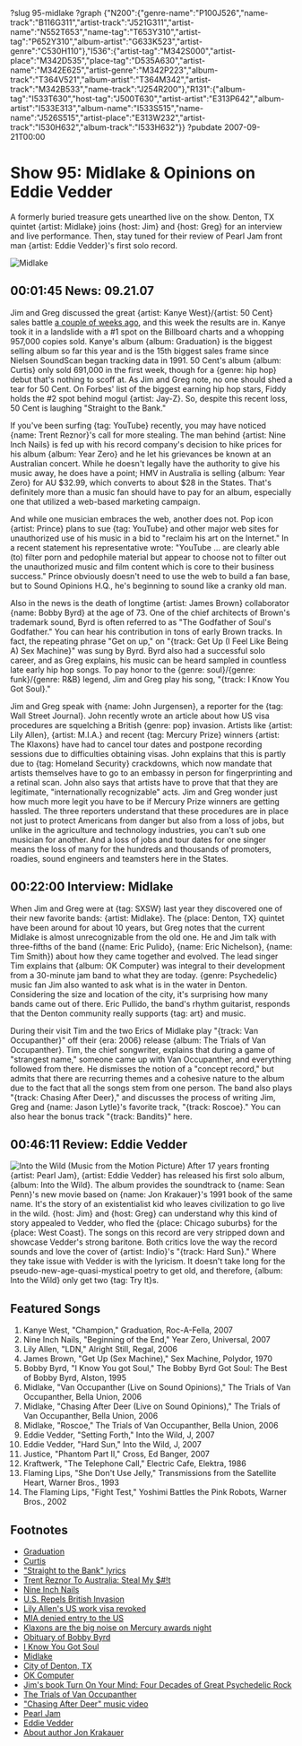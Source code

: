 ?slug 95-midlake
?graph {"N200":{"genre-name":"P100J526","name-track":"B116G311","artist-track":"J521G311","artist-name":"N552T653","name-tag":"T653Y310","artist-tag":"P652Y310","album-artist":"G633K523","artist-genre":"C530H110"},"I536":{"artist-tag":"M342S000","artist-place":"M342D535","place-tag":"D535A630","artist-name":"M342E625","artist-genre":"M342P223","album-track":"T364V521","album-artist":"T364M342","artist-track":"M342B533","name-track":"J254R200"},"R131":{"album-tag":"I533T630","host-tag":"J500T630","artist-artist":"E313P642","album-artist":"I533E313","album-name":"I533S515","name-name":"J526S515","artist-place":"E313W232","artist-track":"I530H632","album-track":"I533H632"}}
?pubdate 2007-09-21T00:00

# Show 95: Midlake & Opinions on Eddie Vedder
A formerly buried treasure gets unearthed live on the show. Denton, TX quintet {artist: Midlake} joins {host: Jim} and {host: Greg} for an interview and live performance. Then, stay tuned for their review of Pearl Jam front man {artist: Eddie Vedder}'s first solo record.

![Midlake](http://static.soundopinions.org/images/2007/midlake.jpg)

## 00:01:45 News: 09.21.07
Jim and Greg discussed the great {artist: Kanye West}/{artist: 50 Cent} sales battle [a couple of weeks ago](/show/93/), and this week the results are in. Kanye took it in a landslide with a #1 spot on the Billboard charts and a whopping 957,000 copies sold. Kanye's album {album: Graduation} is the biggest selling album so far this year and is the 15th biggest sales frame since Nielsen SoundScan began tracking data in 1991. 50 Cent's album {album: Curtis} only sold 691,000 in the first week, though for a {genre: hip hop} debut that's nothing to scoff at. As Jim and Greg note, no one should shed a tear for 50 Cent. On Forbes' list of the biggest earning hip hop stars, Fiddy holds the #2 spot behind mogul {artist: Jay-Z}. So, despite this recent loss, 50 Cent is laughing "Straight to the Bank."

If you've been surfing {tag: YouTube} recently, you may have noticed {name: Trent Reznor}'s call for more stealing. The man behind {artist: Nine Inch Nails} is fed up with his record company's decision to hike prices for his album {album: Year Zero} and he let his grievances be known at an Australian concert. While he doesn't legally have the authority to give his music away, he does have a point; HMV in Australia is selling {album: Year Zero} for AU $32.99, which converts to about $28 in the States. That's definitely more than a music fan should have to pay for an album, especially one that utilized a web-based marketing campaign.

And while one musician embraces the web, another does not. Pop icon {artist: Prince} plans to sue {tag: YouTube} and other major web sites for unauthorized use of his music in a bid to "reclaim his art on the Internet." In a recent statement his representative wrote: "YouTube ... are clearly able (to) filter porn and pedophile material but appear to choose not to filter out the unauthorized music and film content which is core to their business success." Prince obviously doesn't need to use the web to build a fan base, but to Sound Opinions H.Q., he's beginning to sound like a cranky old man.

Also in the news is the death of longtime {artist: James Brown} collaborator {name: Bobby Byrd} at the age of 73. One of the chief architects of Brown's trademark sound, Byrd is often referred to as "The Godfather of Soul's Godfather." You can hear his contribution in tons of early Brown tracks. In fact, the repeating phrase "Get on up," on "{track: Get Up (I Feel Like Being A) Sex Machine}" was sung by Byrd. Byrd also had a successful solo career, and as Greg explains, his music can be heard sampled in countless late early hip hop songs. To pay honor to the {genre: soul}/{genre: funk}/{genre: R&B} legend, Jim and Greg play his song, "{track: I Know You Got Soul}."

Jim and Greg speak with {name: John Jurgensen}, a reporter for the {tag: Wall Street Journal}. John recently wrote an article about how US visa procedures are squelching a British {genre: pop} invasion. Artists like {artist: Lily Allen}, {artist: M.I.A.} and recent {tag: Mercury Prize} winners {artist: The Klaxons} have had to cancel tour dates and postpone recording sessions due to difficulties obtaining visas. John explains that this is partly due to {tag: Homeland Security} crackdowns, which now mandate that artists themselves have to go to an embassy in person for fingerprinting and a retinal scan. John also says that artists have to prove that that they are legitimate, "internationally recognizable" acts. Jim and Greg wonder just how much more legit you have to be if Mercury Prize winners are getting hassled. The three reporters understand that these procedures are in place not just to protect Americans from danger but also from a loss of jobs, but unlike in the agriculture and technology industries, you can't sub one musician for another. And a loss of jobs and tour dates for one singer means the loss of many for the hundreds and thousands of promoters, roadies, sound engineers and teamsters here in the States.

## 00:22:00 Interview: Midlake
When Jim and Greg were at {tag: SXSW} last year they discovered one of their new favorite bands: {artist: Midlake}. The {place: Denton, TX} quintet have been around for about 10 years, but Greg notes that the current Midlake is almost unrecognizable from the old one. He and Jim talk with three-fifths of the band ({name: Eric Pulido}, {name: Eric Nichelson}, {name: Tim Smith}) about how they came together and evolved. The lead singer Tim explains that {album: OK Computer} was integral to their development from a 30-minute jam band to what they are today. {genre: Psychedelic} music fan Jim also wanted to ask what is in the water in Denton. Considering the size and location of the city, it's surprising how many bands came out of there. Eric Pullido, the band's rhythm guitarist, responds that the Denton community really supports {tag: art} and music.

During their visit Tim and the two Erics of Midlake play "{track: Van Occupanther}" off their {era: 2006} release {album: The Trials of Van Occupanther}. Tim, the chief songwriter, explains that during a game of  "strangest name," someone came up with Van Occupanther, and everything followed from there. He dismisses the notion of a "concept record," but admits that there are recurring themes and a cohesive nature to the album due to the fact that all the songs stem from one person. The band also plays "{track: Chasing After Deer}," and discusses the process of writing Jim, Greg and {name: Jason Lytle}'s favorite track, "{track: Roscoe}." You can also hear the bonus track "{track: Bandits}" here.

## 00:46:11 Review: Eddie Vedder
![Into the Wild (Music from the Motion Picture)](https://upload.wikimedia.org/wikipedia/en/c/c0/Into_the_Wild_album_cover.jpg "267320/564981645")
After 17 years fronting {artist: Pearl Jam}, {artist: Eddie Vedder} has released his first solo album, {album: Into the Wild}. The album provides the soundtrack to {name: Sean Penn}'s new movie based on {name: Jon Krakauer}'s 1991 book of the same name. It's the story of an existentialist kid who leaves civilization to go live in the wild. {host: Jim} and {host: Greg} can understand why this kind of story appealed to Vedder, who fled the {place: Chicago suburbs} for the {place: West Coast}. The songs on this record are very stripped down and showcase Vedder's strong baritone. Both critics love the way the record sounds and love the cover of {artist: Indio}'s "{track: Hard Sun}." Where they take issue with Vedder is with the lyricism. It doesn't take long for the pseudo-new-age-quasi-mystical poetry to get old, and therefore, {album: Into the Wild} only get two {tag: Try It}s.

## Featured Songs
1. Kanye West, "Champion," Graduation, Roc-A-Fella, 2007
2. Nine Inch Nails, "Beginning of the End," Year Zero, Universal, 2007
3. Lily Allen, "LDN," Alright Still, Regal, 2006
4. James Brown, "Get Up (Sex Machine)," Sex Machine, Polydor, 1970
5. Bobby Byrd, "I Know You got Soul," The Bobby Byrd Got Soul: The Best of Bobby Byrd, Alston, 1995
6. Midlake, "Van Occupanther (Live on Sound Opinions)," The Trials of Van Occupanther, Bella Union, 2006 
7. Midlake, "Chasing After Deer (Live on Sound Opinions)," The Trials of Van Occupanther, Bella Union, 2006 
8. Midlake, "Roscoe," The Trials of Van Occupanther, Bella Union, 2006
9. Eddie Vedder, "Setting Forth," Into the Wild, J,  2007
10. Eddie Vedder, "Hard Sun," Into the Wild, J, 2007
11. Justice, "Phantom Part II," Cross, Ed Banger, 2007
12. Kraftwerk, "The Telephone Call," Electric Cafe, Elektra, 1986
13. Flaming Lips, "She Don't Use Jelly," Transmissions from the Satellite Heart, Warner Bros., 1993
14. The Flaming Lips, "Fight Test," Yoshimi Battles the Pink Robots, Warner Bros., 2002

## Footnotes
- [Graduation](http://www.metacritic.com/music/artists/westkanye/graduation?q=graduation)
- [Curtis](http://www.metacritic.com/music/artists/50cent/curtis?q=curtis)
- ["Straight to the Bank" lyrics](http://www.anysonglyrics.com/lyrics/number/50cent/Straight-To-Bank-Lyrics.htm)
- [Trent Reznor To Australia: Steal My $#!t](http://www.stereogum.com/6464/trent_reznor_to_australia_steal_my_shit/video/)
- [Nine Inch Nails](http://www.nin.com/)
- [U.S. Repels British Invasion](http://online.wsj.com/public/article/SB118980966247828081.html)
- [Lily Allen's US work visa revoked](http://news.bbc.co.uk/2/hi/entertainment/6934653.stm)
- [MIA denied entry to the US](http://www.nme.com/news/mia/23110)
- [Klaxons are the big noise on Mercury awards night](http://music.guardian.co.uk/news/story/0,,2162691,00.html)
- [Obituary of Bobby Byrd](http://www.washingtonpost.com/wp-dyn/content/article/2007/09/14/AR2007091402400.html)
- [I Know You Got Soul](http://www.allmusic.com/cg/amg.dll?p=amg&sql=33:kcftxxu0ld6e)
- [Midlake](http://www.midlake.net/)
- [City of Denton, TX](http://www.cityofdenton.com/pages/index.cfm)
- [OK Computer](http://www.allmusic.com/cg/amg.dll?p=amg&sql=10:hbfqxquhld6e)
- [Jim's book Turn On Your Mind: Four Decades of Great Psychedelic Rock](http://books.google.com/books?id=U7cQmRsLgN8C&dq=turn+on+your+mind&printsec=frontcover&source=web&ots=XgQ3Dpnk4V&sig=bNjqdT2lTl2AOTvUrG9-w4-3tw0)
- [The Trials of Van Occupanther](http://www.metacritic.com/music/artists/midlake/trialsofvanoccupanther?q=midlake)
- ["Chasing After Deer" music video](http://www.youtube.com/watch?v=2S7wWr5lZd4&mode=related&search=)
- [Pearl Jam](http://www.pearljam.com/)
- [Eddie Vedder](http://www.allmusic.com/cg/amg.dll?p=amg&sql=11:0zfqxqegld0e)
- [About author Jon Krakauer](http://www.randomhouse.com/features/krakauer/author.html)
